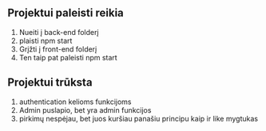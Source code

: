 ## Projektui paleisti reikia
1. Nueiti į back-end folderį
2. plaisti npm start
3. Grįžti į front-end folderį 
4. Ten taip pat paleisti npm start

## Projektui trūksta
1. authentication kelioms funkcijoms
2. Admin puslapio, bet yra admin funkcijos
3. pirkimų nespėjau, bet juos kuršiau panašiu principu kaip ir like mygtukas
